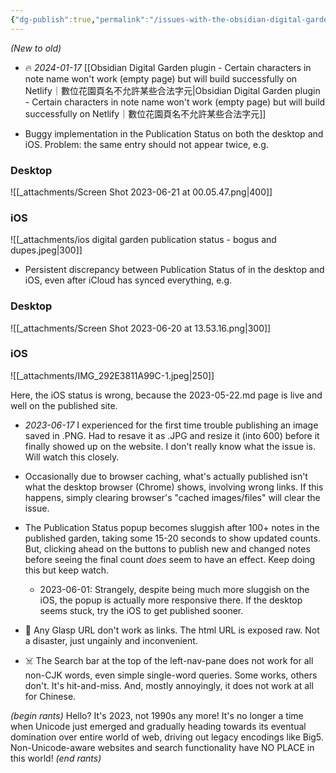 ```yaml
---
{"dg-publish":true,"permalink":"/issues-with-the-obsidian-digital-garden-plugin-obsidian/","noteIcon":"2"}
---
```


*(New to old)*

- 🔥 *2024-01-17* [[Obsidian Digital Garden plugin - Certain characters in note name won't work (empty page) but will build successfully on Netlify｜數位花園頁名不允許某些合法字元\|Obsidian Digital Garden plugin - Certain characters in note name won't work (empty page) but will build successfully on Netlify｜數位花園頁名不允許某些合法字元]]

- Buggy implementation in the Publication Status on both the desktop and iOS. Problem: the same entry should not appear twice, e.g.

### Desktop

![[_attachments/Screen Shot 2023-06-21 at 00.05.47.png\|400]]
### iOS

![[_attachments/ios digital garden publication status - bogus and dupes.jpeg\|300]]

- Persistent discrepancy between Publication Status of in the desktop and iOS, even after iCloud has synced everything, e.g.

### Desktop
![[_attachments/Screen Shot 2023-06-20 at 13.53.16.png\|300]]

### iOS
![[_attachments/IMG_292E3811A99C-1.jpeg\|250]]

Here, the iOS status is wrong, because the 2023-05-22.md page is live and well on the published site.

- _2023-06-17_ I experienced for the first time trouble publishing an image saved in .PNG. Had to resave it as .JPG and resize it (into 600) before it finally showed up on the website. I don't really know what the issue is. Will watch this closely.

- Occasionally due to browser caching, what's actually published isn't what the desktop browser (Chrome) shows, involving wrong links. If this happens, simply clearing browser's "cached images/files" will clear the issue.

- The Publication Status popup becomes sluggish after 100+ notes in the published garden, taking some 15-20 seconds to show updated counts. But, clicking ahead on the buttons to publish new and changed notes before seeing the final count *does* seem to have an effect. Keep doing this but keep watch.
	- 2023-06-01: Strangely, despite being much more sluggish on the iOS, the popup is actually more responsive there. If the desktop seems stuck, try the iOS to get published sooner.

- 🤷 Any Glasp URL don't work as links. The html URL is exposed raw. Not a disaster, just ungainly and inconvenient.

- ☠️ The Search bar at the top of the left-nav-pane does not work for all non-CJK words, even simple single-word queries. Some works, others don't. It's hit-and-miss. And, mostly annoyingly, it does not work at all for Chinese. 


<div class="transclusion internal-embed is-loaded"><div class="markdown-embed">




*(begin rants)*
Hello? It's 2023, not 1990s any more! It's no longer a time when Unicode just emerged and gradually heading towards its eventual domination over entire world of web, driving out legacy encodings like Big5. Non-Unicode-aware websites and search functionality have NO PLACE in this world! 
*(end rants)*

</div></div>
